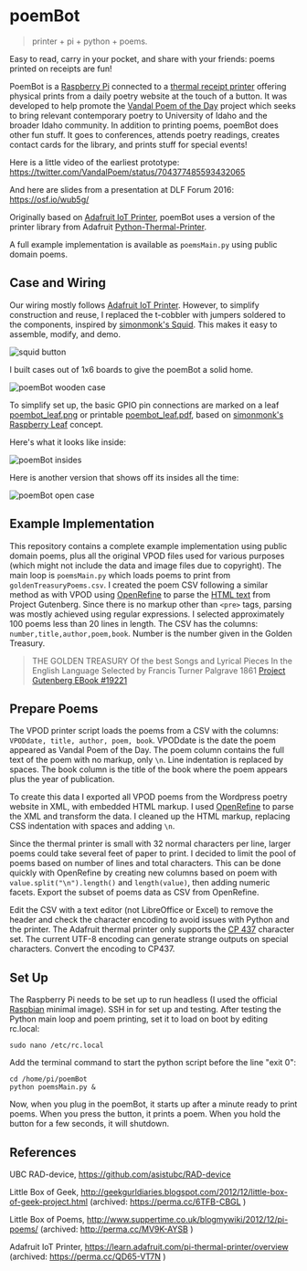 # poemBot

> printer + pi + python + poems. 

Easy to read, carry in your pocket, and share with your friends: poems printed on receipts are fun!

PoemBot is a [Raspberry Pi](https://www.raspberrypi.org/) connected to a [thermal receipt printer](https://www.adafruit.com/products/597) offering physical prints from a daily poetry website at the touch of a button. It was developed to help promote the [Vandal Poem of the Day](http://poetry.lib.uidaho.edu/) project which seeks to bring relevant contemporary poetry to University of Idaho and the broader Idaho community.
In addition to printing poems, poemBot does other fun stuff. It goes to conferences, attends poetry readings, creates contact cards for the library, and prints stuff for special events! 

Here is a little video of the earliest prototype: https://twitter.com/VandalPoem/status/704377485593432065 

And here are slides from a presentation at DLF Forum 2016: https://osf.io/wub5g/

Originally based on [Adafruit IoT Printer](https://learn.adafruit.com/pi-thermal-printer/overview), poemBot uses a version of the printer library from Adafruit [Python-Thermal-Printer](https://github.com/adafruit/Python-Thermal-Printer/blob/master/Adafruit_Thermal.py).

A full example implementation is available as `poemsMain.py` using public domain poems. 

## Case and Wiring

Our wiring mostly follows [Adafruit IoT Printer](https://learn.adafruit.com/pi-thermal-printer/overview). 
However, to simplify construction and reuse, I replaced the t-cobbler with jumpers soldered to the components, inspired by [simonmonk's Squid](https://github.com/simonmonk/squid). 
This makes it easy to assemble, modify, and demo. 

![squid button](images/squid2.JPG)

I built cases out of 1x6 boards to give the poemBot a solid home.

![poemBot wooden case](images/poemBot3.JPG)

To simplify set up, the basic GPIO pin connections are marked on a leaf [poembot_leaf.png](poembot_leaf.png) or printable [poembot_leaf.pdf](poembot_leaf.pdf), based on [simonmonk's Raspberry Leaf](http://www.doctormonk.com/2013/02/raspberry-pi-and-breadboard-raspberry.html) concept.

Here's what it looks like inside:

![poemBot insides](images/poemBot_inside.JPG)

Here is another version that shows off its insides all the time:

![poemBot open case](images/poemBot5.JPG)

## Example Implementation

This repository contains a complete example implementation using public domain poems, plus all the original VPOD files used for various purposes (which might not include the data and image files due to copyright). 
The main loop is `poemsMain.py` which loads poems to print from `goldenTreasuryPoems.csv`.
I created the poem CSV following a similar method as with VPOD using [OpenRefine](https://github.com/OpenRefine/OpenRefine) to parse the [HTML text](http://www.gutenberg.org/ebooks/19221) from Project Gutenberg.
Since there is no markup other than `<pre>` tags, parsing was mostly achieved using regular expressions.
I selected approximately 100 poems less than 20 lines in length. 
The CSV has the columns: `number,title,author,poem,book`. Number is the number given in the Golden Treasury.  

> THE GOLDEN TREASURY
> Of the best Songs and Lyrical Pieces
> In the English Language
> Selected by Francis Turner Palgrave 
> 1861
> [Project Gutenberg EBook #19221](http://www.gutenberg.org/ebooks/19221)

## Prepare Poems

The VPOD printer script loads the poems from a CSV with the columns: `VPODdate, title, author, poem, book`.
VPODdate is the date the poem appeared as Vandal Poem of the Day. 
The poem column contains the full text of the poem with no markup, only `\n`. Line indentation is replaced by spaces.
The book column is the title of the book where the poem appears plus the year of publication.

To create this data I exported all VPOD poems from the Wordpress poetry website in XML, with embedded HTML markup. 
I used [OpenRefine](https://github.com/OpenRefine/OpenRefine) to parse the XML and transform the data. 
I cleaned up the HTML markup, replacing CSS indentation with spaces and adding `\n`. 

Since the thermal printer is small with 32 normal characters per line, larger poems could take several feet of paper to print. 
I decided to limit the pool of poems based on number of lines and total characters. 
This can be done quickly with OpenRefine by creating new columns based on poem with ```value.split("\n").length()``` and ```length(value)```, then adding numeric facets. 
Export the subset of poems data as CSV from OpenRefine. 

Edit the CSV with a text editor (not LibreOffice or Excel) to remove the header and check the character encoding to avoid issues with Python and the printer. 
The Adafruit thermal printer only supports the [CP 437](https://en.wikipedia.org/wiki/Code_page_437) character set.
The current UTF-8 encoding can generate strange outputs on special characters. 
Convert the encoding to CP437.

## Set Up

The Raspberry Pi needs to be set up to run headless (I used the official [Raspbian](https://www.raspberrypi.org/downloads/raspbian/) minimal image).
SSH in for set up and testing. 
After testing the Python main loop and poem printing, set it to load on boot by editing rc.local:

```
sudo nano /etc/rc.local
```

Add the terminal command to start the python script before the line "exit 0":

```
cd /home/pi/poemBot
python poemsMain.py &
```

Now, when you plug in the poemBot, it starts up after a minute ready to print poems. 
When you press the button, it prints a poem. 
When you hold the button for a few seconds, it will shutdown.

## References

UBC RAD-device, https://github.com/asistubc/RAD-device 

Little Box of Geek, http://geekgurldiaries.blogspot.com/2012/12/little-box-of-geek-project.html (archived: https://perma.cc/6TFB-CBGL )

Little Box of Poems, http://www.suppertime.co.uk/blogmywiki/2012/12/pi-poems/ (archived: http://perma.cc/MV9K-AYSB )

Adafruit IoT Printer, https://learn.adafruit.com/pi-thermal-printer/overview (archived: https://perma.cc/QD65-VT7N )
